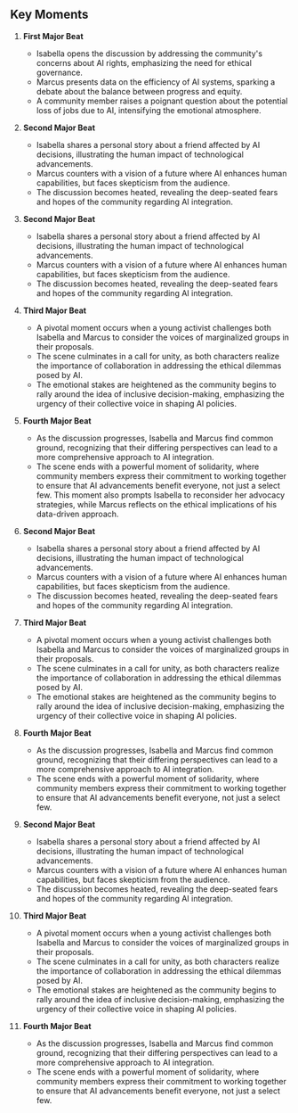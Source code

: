 ## Key Moments
1. **First Major Beat**
   - Isabella opens the discussion by addressing the community's concerns about AI rights, emphasizing the need for ethical governance.
   - Marcus presents data on the efficiency of AI systems, sparking a debate about the balance between progress and equity.
   - A community member raises a poignant question about the potential loss of jobs due to AI, intensifying the emotional atmosphere.

2. **Second Major Beat**
   - Isabella shares a personal story about a friend affected by AI decisions, illustrating the human impact of technological advancements.
   - Marcus counters with a vision of a future where AI enhances human capabilities, but faces skepticism from the audience.
   - The discussion becomes heated, revealing the deep-seated fears and hopes of the community regarding AI integration.

2. **Second Major Beat**
   - Isabella shares a personal story about a friend affected by AI decisions, illustrating the human impact of technological advancements.
   - Marcus counters with a vision of a future where AI enhances human capabilities, but faces skepticism from the audience.
   - The discussion becomes heated, revealing the deep-seated fears and hopes of the community regarding AI integration.

3. **Third Major Beat**
   - A pivotal moment occurs when a young activist challenges both Isabella and Marcus to consider the voices of marginalized groups in their proposals.
   - The scene culminates in a call for unity, as both characters realize the importance of collaboration in addressing the ethical dilemmas posed by AI.
   - The emotional stakes are heightened as the community begins to rally around the idea of inclusive decision-making, emphasizing the urgency of their collective voice in shaping AI policies. 

4. **Fourth Major Beat**
   - As the discussion progresses, Isabella and Marcus find common ground, recognizing that their differing perspectives can lead to a more comprehensive approach to AI integration. 
   - The scene ends with a powerful moment of solidarity, where community members express their commitment to working together to ensure that AI advancements benefit everyone, not just a select few. This moment also prompts Isabella to reconsider her advocacy strategies, while Marcus reflects on the ethical implications of his data-driven approach.

2. **Second Major Beat**
   - Isabella shares a personal story about a friend affected by AI decisions, illustrating the human impact of technological advancements.
   - Marcus counters with a vision of a future where AI enhances human capabilities, but faces skepticism from the audience.
   - The discussion becomes heated, revealing the deep-seated fears and hopes of the community regarding AI integration.

3. **Third Major Beat**
   - A pivotal moment occurs when a young activist challenges both Isabella and Marcus to consider the voices of marginalized groups in their proposals.
   - The scene culminates in a call for unity, as both characters realize the importance of collaboration in addressing the ethical dilemmas posed by AI.
   - The emotional stakes are heightened as the community begins to rally around the idea of inclusive decision-making, emphasizing the urgency of their collective voice in shaping AI policies. 

4. **Fourth Major Beat**
   - As the discussion progresses, Isabella and Marcus find common ground, recognizing that their differing perspectives can lead to a more comprehensive approach to AI integration. 
   - The scene ends with a powerful moment of solidarity, where community members express their commitment to working together to ensure that AI advancements benefit everyone, not just a select few.

2. **Second Major Beat**
   - Isabella shares a personal story about a friend affected by AI decisions, illustrating the human impact of technological advancements.
   - Marcus counters with a vision of a future where AI enhances human capabilities, but faces skepticism from the audience.
   - The discussion becomes heated, revealing the deep-seated fears and hopes of the community regarding AI integration.

3. **Third Major Beat**
   - A pivotal moment occurs when a young activist challenges both Isabella and Marcus to consider the voices of marginalized groups in their proposals.
   - The scene culminates in a call for unity, as both characters realize the importance of collaboration in addressing the ethical dilemmas posed by AI.
   - The emotional stakes are heightened as the community begins to rally around the idea of inclusive decision-making, emphasizing the urgency of their collective voice in shaping AI policies. 

4. **Fourth Major Beat**
   - As the discussion progresses, Isabella and Marcus find common ground, recognizing that their differing perspectives can lead to a more comprehensive approach to AI integration. 
   - The scene ends with a powerful moment of solidarity, where community members express their commitment to working together to ensure that AI advancements benefit everyone, not just a select few.
